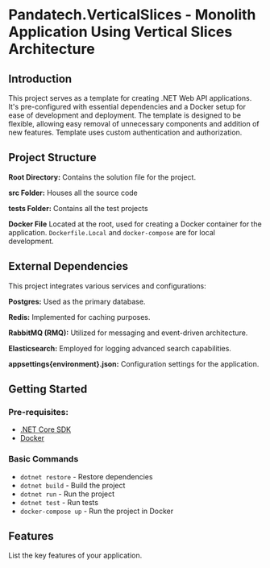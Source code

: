 ﻿# Pandatech.VerticalSlices - Monolith Application Using Vertical Slices Architecture

## Introduction

This project serves as a template for creating .NET Web API applications. It's pre-configured with essential
dependencies and a Docker setup for ease of development and deployment. The template is designed to be flexible,
allowing easy removal of unnecessary components and addition of new features. Template uses custom authentication and
authorization.

## Project Structure

**Root Directory:** Contains the solution file for the project.

**src Folder:** Houses all the source code

**tests Folder:** Contains all the test projects

**Docker File** Located at the root, used for creating a Docker container for the application. `Dockerfile.Local`
and `docker-compose` are for local development.

## External Dependencies

This project integrates various services and configurations:

**Postgres:** Used as the primary database.

**Redis:** Implemented for caching purposes.

**RabbitMQ (RMQ):** Utilized for messaging and event-driven architecture.

**Elasticsearch:** Employed for logging advanced search capabilities.

**appsettings{environment}.json:** Configuration settings for the application.

## Getting Started

### Pre-requisites:

- [.NET Core SDK](https://dotnet.microsoft.com/download)
- [Docker](https://www.docker.com/products/docker-desktop)

### Basic Commands

- `dotnet restore` - Restore dependencies
- `dotnet build` - Build the project
- `dotnet run` - Run the project
- `dotnet test` - Run tests
- `docker-compose up` - Run the project in Docker

## Features

List the key features of your application.